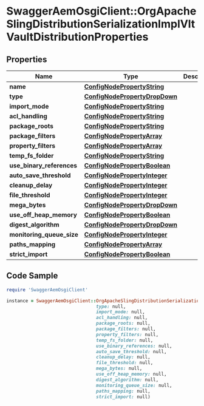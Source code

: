 # SwaggerAemOsgiClient::OrgApacheSlingDistributionSerializationImplVltVaultDistributionProperties

## Properties

Name | Type | Description | Notes
------------ | ------------- | ------------- | -------------
**name** | [**ConfigNodePropertyString**](ConfigNodePropertyString.md) |  | [optional] 
**type** | [**ConfigNodePropertyDropDown**](ConfigNodePropertyDropDown.md) |  | [optional] 
**import_mode** | [**ConfigNodePropertyString**](ConfigNodePropertyString.md) |  | [optional] 
**acl_handling** | [**ConfigNodePropertyString**](ConfigNodePropertyString.md) |  | [optional] 
**package_roots** | [**ConfigNodePropertyString**](ConfigNodePropertyString.md) |  | [optional] 
**package_filters** | [**ConfigNodePropertyArray**](ConfigNodePropertyArray.md) |  | [optional] 
**property_filters** | [**ConfigNodePropertyArray**](ConfigNodePropertyArray.md) |  | [optional] 
**temp_fs_folder** | [**ConfigNodePropertyString**](ConfigNodePropertyString.md) |  | [optional] 
**use_binary_references** | [**ConfigNodePropertyBoolean**](ConfigNodePropertyBoolean.md) |  | [optional] 
**auto_save_threshold** | [**ConfigNodePropertyInteger**](ConfigNodePropertyInteger.md) |  | [optional] 
**cleanup_delay** | [**ConfigNodePropertyInteger**](ConfigNodePropertyInteger.md) |  | [optional] 
**file_threshold** | [**ConfigNodePropertyInteger**](ConfigNodePropertyInteger.md) |  | [optional] 
**mega_bytes** | [**ConfigNodePropertyDropDown**](ConfigNodePropertyDropDown.md) |  | [optional] 
**use_off_heap_memory** | [**ConfigNodePropertyBoolean**](ConfigNodePropertyBoolean.md) |  | [optional] 
**digest_algorithm** | [**ConfigNodePropertyDropDown**](ConfigNodePropertyDropDown.md) |  | [optional] 
**monitoring_queue_size** | [**ConfigNodePropertyInteger**](ConfigNodePropertyInteger.md) |  | [optional] 
**paths_mapping** | [**ConfigNodePropertyArray**](ConfigNodePropertyArray.md) |  | [optional] 
**strict_import** | [**ConfigNodePropertyBoolean**](ConfigNodePropertyBoolean.md) |  | [optional] 

## Code Sample

```ruby
require 'SwaggerAemOsgiClient'

instance = SwaggerAemOsgiClient::OrgApacheSlingDistributionSerializationImplVltVaultDistributionProperties.new(name: null,
                                 type: null,
                                 import_mode: null,
                                 acl_handling: null,
                                 package_roots: null,
                                 package_filters: null,
                                 property_filters: null,
                                 temp_fs_folder: null,
                                 use_binary_references: null,
                                 auto_save_threshold: null,
                                 cleanup_delay: null,
                                 file_threshold: null,
                                 mega_bytes: null,
                                 use_off_heap_memory: null,
                                 digest_algorithm: null,
                                 monitoring_queue_size: null,
                                 paths_mapping: null,
                                 strict_import: null)
```



